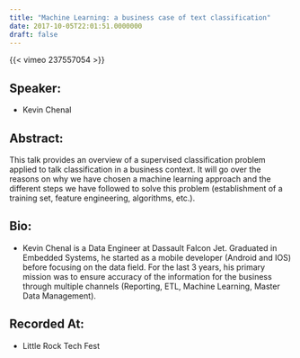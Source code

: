 ```yaml
---
title: "Machine Learning: a business case of text classification"
date: 2017-10-05T22:01:51.0000000
draft: false
---
```


{{< vimeo 237557054 >}}

## Speaker:

 - Kevin Chenal

## Abstract:

<p>This talk provides an overview of a supervised classification problem applied to talk classification in a business context. It will go over the reasons on why we have chosen a machine learning approach and the different steps we have followed to solve this problem (establishment of a training set, feature engineering, algorithms, etc.). </p>

## Bio:

 - <p>Kevin Chenal is a Data Engineer at Dassault Falcon Jet. Graduated in Embedded Systems, he started as a mobile developer (Android and IOS) before focusing on the data field. For the last 3 years, his primary mission was to ensure accuracy of the information for the business through multiple channels (Reporting, ETL, Machine Learning, Master Data Management).</p>

## Recorded At:

 - Little Rock Tech Fest

